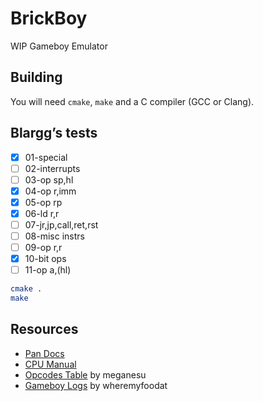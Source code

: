 # BrickBoy

WIP Gameboy Emulator

## Building

You will need `cmake`, `make` and a C compiler (GCC or Clang).

## Blargg’s tests

 - [x] 01-special
 - [ ] 02-interrupts
 - [ ] 03-op sp,hl
 - [x] 04-op r,imm
 - [x] 05-op rp
 - [x] 06-ld r,r
 - [ ] 07-jr,jp,call,ret,rst
 - [ ] 08-misc instrs
 - [ ] 09-op r,r
 - [x] 10-bit ops
 - [ ] 11-op a,(hl)

```bash
cmake .
make
```

## Resources

- [Pan Docs](https://gbdev.io/pandocs/)
- [CPU Manual](http://marc.rawer.de/Gameboy/Docs/GBCPUman.pdf)
- [Opcodes Table](https://meganesu.github.io/generate-gb-opcodes/) by meganesu
- [Gameboy Logs](https://github.com/wheremyfoodat/Gameboy-logs/tree/master) by wheremyfoodat
